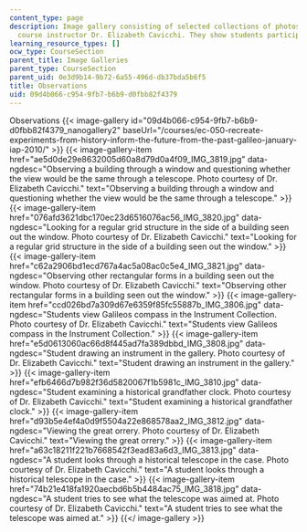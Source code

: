 ```yaml
---
content_type: page
description: Image gallery consisting of selected collections of photos taken by the
  course instructor Dr. Elizabeth Cavicchi. They show students participating in observations.
learning_resource_types: []
ocw_type: CourseSection
parent_title: Image Galleries
parent_type: CourseSection
parent_uid: 0e3d9b14-9b72-6a55-496d-db37bda5b6f5
title: Observations
uid: 09d4b066-c954-9fb7-b6b9-d0fbb82f4379
---
```


Observations
{{< image-gallery id="09d4b066-c954-9fb7-b6b9-d0fbb82f4379_nanogallery2" baseUrl="/courses/ec-050-recreate-experiments-from-history-inform-the-future-from-the-past-galileo-january-iap-2010/" >}}
{{< image-gallery-item href="ae5d0de29e8632005d60a8d79d0a4f09_IMG_3819.jpg" data-ngdesc="Observing a building through a window and questioning whether the view would be the same through a telescope. Photo courtesy of Dr. Elizabeth Cavicchi." text="Observing a building through a window and questioning whether the view would be the same through a telescope." >}}
{{< image-gallery-item href="076afd3621dbc170ec23d6516076ac56_IMG_3820.jpg" data-ngdesc="Looking for a regular grid structure in the side of a building seen out the window. Photo courtesy of Dr. Elizabeth Cavicchi." text="Looking for a regular grid structure in the side of a building seen out the window." >}}
{{< image-gallery-item href="c62a2906bd1ecd767a4ac5a08ac0c5e4_IMG_3821.jpg" data-ngdesc="Observing other rectangular forms in a building seen out the window. Photo courtesy of Dr. Elizabeth Cavicchi." text="Observing other rectangular forms in a building seen out the window." >}}
{{< image-gallery-item href="ccd026bd7a309d67e6359f85fc55887b_IMG_3806.jpg" data-ngdesc="Students view Galileos compass in the Instrument Collection. Photo courtesy of Dr. Elizabeth Cavicchi." text="Students view Galileos compass in the Instrument Collection." >}}
{{< image-gallery-item href="e5d0613060ac66d8f445ad7fa389dbbd_IMG_3808.jpg" data-ngdesc="Student drawing an instrument in the gallery. Photo courtesy of Dr. Elizabeth Cavicchi." text="Student drawing an instrument in the gallery." >}}
{{< image-gallery-item href="efb6466d7b982f36d5820067f1b5981c_IMG_3810.jpg" data-ngdesc="Student examining a historical grandfather clock. Photo courtesy of Dr. Elizabeth Cavicchi." text="Student examining a historical grandfather clock." >}}
{{< image-gallery-item href="d93b5e4ef4a0d9f5504a22e868578aa2_IMG_3812.jpg" data-ngdesc="Viewing the great orrery. Photo courtesy of Dr. Elizabeth Cavicchi." text="Viewing the great orrery." >}}
{{< image-gallery-item href="a63c18211f221b7668542f3ead83a6d3_IMG_3813.jpg" data-ngdesc="A student looks through a historical telescope in the case. Photo courtesy of Dr. Elizabeth Cavicchi." text="A student looks through a historical telescope in the case." >}}
{{< image-gallery-item href="74b21e418fa1920aecbd6b5b4484ac75_IMG_3818.jpg" data-ngdesc="A student tries to see what the telescope was aimed at. Photo courtesy of Dr. Elizabeth Cavicchi." text="A student tries to see what the telescope was aimed at." >}}
{{</ image-gallery >}}